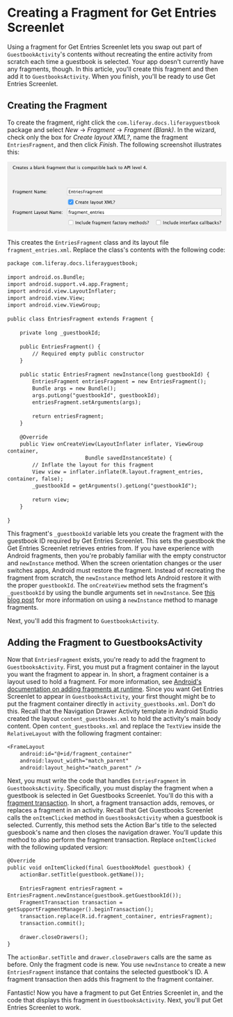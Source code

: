 # Creating a Fragment for Get Entries Screenlet [](id=creating-a-fragment-for-get-entries-screenlet)

Using a fragment for Get Entries Screenlet lets you swap out part of 
`GuestbookActivity`'s contents without recreating the entire activity from 
scratch each time a guestbook is selected. Your app doesn't currently have any 
fragments, though. In this article, you'll create this fragment and then add it 
to `GuestbooksActivity`. When you finish, you'll be ready to use Get Entries 
Screenlet. 

## Creating the Fragment [](id=creating-the-fragment)

To create the fragment, right click the `com.liferay.docs.liferayguestbook` 
package and select *New* &rarr; *Fragment* 
&rarr; *Fragment (Blank)*. In the wizard, check only the box for *Create layout 
XML?*, name the fragment `EntriesFragment`, and then click *Finish*. The 
following screenshot illustrates this: 

![Figure 1: Create a new blank fragment for the entries.](../../images/android-create-fragment.png)

This creates the `EntriesFragment` class and its layout file 
`fragment_entries.xml`. Replace the class's contents with the following code: 

    package com.liferay.docs.liferayguestbook;

    import android.os.Bundle;
    import android.support.v4.app.Fragment;
    import android.view.LayoutInflater;
    import android.view.View;
    import android.view.ViewGroup;

    public class EntriesFragment extends Fragment {

        private long _guestbookId;

        public EntriesFragment() {
            // Required empty public constructor
        }

        public static EntriesFragment newInstance(long guestbookId) {
            EntriesFragment entriesFragment = new EntriesFragment();
            Bundle args = new Bundle();
            args.putLong("guestbookId", guestbookId);
            entriesFragment.setArguments(args);

            return entriesFragment;
        }

        @Override
        public View onCreateView(LayoutInflater inflater, ViewGroup container,
                             Bundle savedInstanceState) {
            // Inflate the layout for this fragment
            View view = inflater.inflate(R.layout.fragment_entries, container, false);
            _guestbookId = getArguments().getLong("guestbookId");

            return view;
        }

    }

This fragment's `_guestbookId` variable lets you create the fragment with the 
guestbook ID required by Get Entries Screenlet. This sets the guestbook the Get 
Entries Screenlet retrieves entries from. If you have experience with Android 
fragments, then you're probably familiar with the empty constructor and 
`newInstance` method. When the screen orientation changes or the user switches 
apps, Android must restore the fragment. Instead of recreating the fragment from 
scratch, the `newInstance` method lets Android restore it with the proper 
`guestbookId`. The `onCreateView` method sets the fragment's `_guestbookId` by 
using the bundle arguments set in `newInstance`. See 
[this blog post](http://www.androiddesignpatterns.com/2012/05/using-newinstance-to-instantiate.html) 
for more information on using a `newInstance` method to manage fragments. 

Next, you'll add this fragment to `GuestbooksActivity`. 

## Adding the Fragment to GuestbooksActivity [](id=adding-the-fragment-to-guestbooksactivity)

Now that `EntriesFragment` exists, you're ready to add the fragment to 
`GuestbooksActivity`. First, you must put a fragment container in the layout you 
want the fragment to appear in. In short, a fragment container is a layout used 
to hold a fragment. For more information, see 
[Android's documentation on adding fragments at runtime](http://developer.android.com/training/basics/fragments/fragment-ui.html#AddAtRuntime). 
Since you want Get Entries Screenlet to appear in `GuestbooksActivity`, your 
first thought might be to put the fragment container directly in 
`activity_guestbooks.xml`. Don't do this. Recall that the Navigation Drawer 
Activity template in Android Studio created the layout `content_guestbooks.xml` 
to hold the activity's main body content. Open `content_guestbooks.xml` and 
replace the `TextView` inside the `RelativeLayout` with the following fragment 
container: 

    <FrameLayout
        android:id="@+id/fragment_container"
        android:layout_width="match_parent"
        android:layout_height="match_parent" />

Next, you must write the code that handles `EntriesFragment` in 
`GuestbooksActivity`. Specifically, you must display the fragment when a 
guestbook is selected in Get Guestbooks Screenlet. You'll do this with a 
[fragment transaction](http://developer.android.com/guide/components/fragments.html#Transactions). 
In short, a fragment transaction adds, removes, or replaces a fragment in an 
activity. Recall that Get Guestbooks Screenlet calls the `onItemClicked` method 
in `GuestbooksActivity` when a guestbook is selected. Currently, this method 
sets the Action Bar's title to the selected guesbook's name and then closes 
the navigation drawer. You'll update this method to also perform the fragment 
transaction. Replace `onItemClicked` with the following updated version: 

    @Override
    public void onItemClicked(final GuestbookModel guestbook) {
        actionBar.setTitle(guestbook.getName());

        EntriesFragment entriesFragment = EntriesFragment.newInstance(guestbook.getGuestbookId());
        FragmentTransaction transaction = getSupportFragmentManager().beginTransaction();
        transaction.replace(R.id.fragment_container, entriesFragment);
        transaction.commit();

        drawer.closeDrawers();
    }

The `actionBar.setTitle` and `drawer.closeDrawers` calls are the same as before. 
Only the fragment code is new. You use `newInstance` to create a new 
`EntriesFragment` instance that contains the selected guestbook's ID. A fragment 
transaction then adds this fragment to the fragment container. 

Fantastic! Now you have a fragment to put Get Entries Screenlet in, and the code 
that displays this fragment in `GuestbooksActivity`. Next, you'll put Get 
Entries Screenlet to work. 
